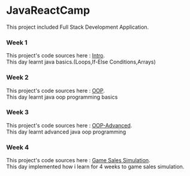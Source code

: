 # JavaReactCamp
<p align="left">
This project included Full Stack Development Application.
</p>

<h3>Week 1</h3>
<p align="left">
This project's code sources here : <a href="https://github.com/kaaneneskpc/JavaReactCamp/tree/main/Java/Intro">Intro</a>.</br>
This day learnt java basics.(Loops,If-Else Conditions,Arrays)
</p>

<h3>Week 2</h3>
<p align="left">
This project's code sources here : <a href="https://github.com/kaaneneskpc/JavaReactCamp/tree/main/Java/OOP">OOP</a>.</br>
This day learnt java oop programming basics
</p>

<h3>Week 3</h3>
<p align="left">
This project's code sources here : <a href="https://github.com/kaaneneskpc/JavaReactCamp/tree/main/Java/OOP/src/com/company/oopProject/Homework">OOP-Advanced</a>.</br>
This day learnt advanced java oop programming 
</p>

<h3>Week 4</h3>
<p align="left">
This project's code sources here : <a href="https://github.com/kaaneneskpc/JavaReactCamp/tree/main/Java/OOP/src/com/company/oopProject/Simulation">Game Sales Simulation</a>.</br>
This day implemented how i learn for 4 weeks to game sales simulation.
</p>


